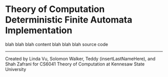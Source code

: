 # Theory of Computation Deterministic Finite Automata Implementation

blah blah blah content
blah blah blah source code



---
Created by Linda Vu, Solomon Walker, Teddy (insertLastNameHere), and Shah Zafrani for CS6041 Theory of Computation at Kennesaw State University
